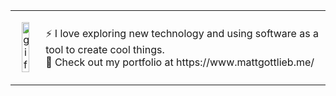 <table>
<tr>
  <td>
    <p align='center'>
      <img src="https://media.giphy.com/media/8PyTvI5EOu9LbAm8uS/giphy.gif" width="60%" alt="gif"></p></td>
  <td>⚡ I love exploring new technology and using software as a tool to create cool things.<br>🔭 Check out my portfolio at https://www.mattgottlieb.me/ </td>
</tr>
</table>

<portfolio>
<!--
**Mgla96/Mgla96** is a ✨ _special_ ✨ repository because its `README.md` (this file) appears on your GitHub profile.

Here are some ideas to get you started:

- 🔭 I’m currently working on ...
- 🌱 I’m currently learning ...
- 👯 I’m looking to collaborate on ...
- 🤔 I’m looking for help with ...
- 💬 Ask me about ...
- 📫 How to reach me: ...
- 😄 Pronouns: ...
- ⚡ Fun fact: ...
-->
